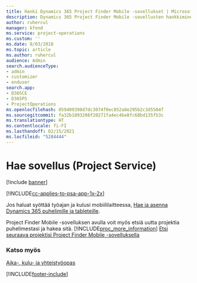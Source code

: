 ```yaml
---
title: Hanki Dynamics 365 Project Finder Mobile -sovellukset | MicrosoftDocs
description: Dynamics 365 Project Finder Mobile -sovellusten hankkiminen
author: ruhercul
manager: kfend
ms.service: project-operations
ms.custom: ''
ms.date: 8/03/2018
ms.topic: article
ms.author: ruhercul
audience: Admin
search.audienceType:
- admin
- customizer
- enduser
search.app:
- D365CE
- D365PS
- ProjectOperations
ms.openlocfilehash: 059409398d7dc3074f0ec852a8e295b2c3d5504f
ms.sourcegitcommit: fa32b1893286f20271fa4ec4be8fc68bd135f53c
ms.translationtype: HT
ms.contentlocale: fi-FI
ms.lasthandoff: 02/15/2021
ms.locfileid: "5284444"
---
```

# <a name="get-the-apps-project-service"></a>Hae sovellus (Project Service)

[!include [banner](../includes/psa-now-project-operations.md)]

[!INCLUDE[cc-applies-to-psa-app-1x-2x](../includes/cc-applies-to-psa-app-1x-2x.md)]

Jos haluat syöttää työajan ja kulusi mobiililaitteessa, [Hae ja asenna Dynamics 365 puhelimille ja tableteille](https://docs.microsoft.com/dynamics365/mobile-app/dynamics-365-phones-tablets-users-guide).  
  
 Project Finder Mobile -sovelluksen avulla voit myös etsiä uutta projektia puhelimestasi ja hakea sitä. [!INCLUDE[proc_more_information](../includes/proc-more-information.md)] [Etsi seuraava projektisi Project Finder Mobile -sovelluksella](../psa/find-next-project-finder-mobile-app.md) 
  
### <a name="see-also"></a>Katso myös  
 [Aika-, kulu- ja yhteistyöopas](../psa/time-expense-collaboration-guide.md)


[!INCLUDE[footer-include](../includes/footer-banner.md)]